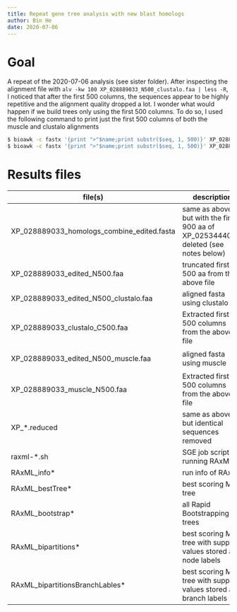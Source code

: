 ```yaml
---
title: Repeat gene tree analysis with new blast homologs
author: Bin He
date: 2020-07-06
---
```

# Goal
A repeat of the 2020-07-06 analysis (see sister folder). After inspecting the alignment file with `alv -kw 100 XP_028889033_N500_clustalo.faa | less -R`, I noticed that after the first 500 columns, the sequences appear to be highly repetitive and the alignment quality dropped a lot. I wonder what would happen if we build trees only using the first 500 columns. To do so, I used the following command to print just the first 500 columns of both the muscle and clustalo alignments

```bash
$ bioawk -c fastx '{print ">"$name;print substr($seq, 1, 500)}' XP_028889033_edited_N500_clustalo.faa > XP_028889033_clustalo_C500.faa
$ bioawk -c fastx '{print ">"$name;print substr($seq, 1, 500)}' XP_028889033_edited_N500_muscle.faa > XP_028889033_muscle_C500.faa
```

# Results files
file(s) | description | source 
------- | ----------- | ------
XP_028889033_homologs_combine_edited.fasta | same as above but with the first 900 aa of XP_025344407.1 deleted (see notes below) | HB
XP_028889033_edited_N500.faa | truncated first 500 aa from the above file | result from truncate-align.sh
XP_028889033_edited_N500_clustalo.faa | aligned fasta using clustalo | result from truncate-align.sh
XP_028889033_clustalo_C500.faa | Extracted first 500 columns from the above file | See above for command
XP_028889033_edited_N500_muscle.faa | aligned fasta using muscle | `muscle -in XP_028889033_edited_N500.faa -out XP_028889033_edited_N500_muscle.faa`
XP_028889033_muscle_N500.faa | Extracted first 500 columns from the above file | See above for command
XP_*.reduced | same as above but identical sequences removed | generated automatically by RAxML
raxml-*.sh | SGE job script for running RAxML | custom, HB
RAxML_info* | run info of RAxML | RAxML
RAxML_bestTree* | best scoring ML tree | RAxML
RAxML_bootstrap* | all Rapid Bootstrapping trees | RAxML
RAxML_bipartitions* | best scoring ML tree with support values stored as node labels | RAxML
RAxML_bipartitionsBranchLables* | best scoring ML tree with support values stored as branch labels | RAxML, not supported by FigTree

